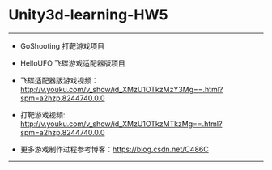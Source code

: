 # Unity3d-learning-HW5
---


 - GoShooting  打靶游戏项目
 - HelloUFO    飞碟游戏适配器版项目

 - 飞碟适配器版游戏视频： http://v.youku.com/v_show/id_XMzU1OTkzMzY3Mg==.html?spm=a2hzp.8244740.0.0
 - 打靶游戏视频:         http://v.youku.com/v_show/id_XMzU1OTkzMTkzMg==.html?spm=a2hzp.8244740.0.0
 
 
 - 更多游戏制作过程参考博客：https://blog.csdn.net/C486C

---
